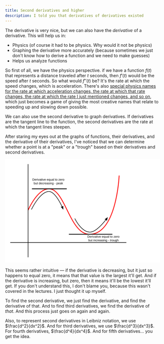 ```yaml
---
title: Second derivatives and higher
description: I told you that derivatives of derivatives existed
---
```


The derivative is very nice, but we can also have the *derivative* of a derivative. This will help us in:

- Physics (of course it had to be physics. Why would it not be physics)
- Graphing the derivative more accurately (because sometimes we just don't know how to derive a function and we need to make guesses)
- Helps us analyze functions

So first of all, we have the physics perspective. if we have a function $f(t)$​​ that represents a distance traveled after $t$​​ seconds, then $f'(t)$​​ would be the speed after $t$​​ seconds. So what would $f''(t)$​​ be? It's the rate at which the speed changes, which is acceleration. There's also [special physics names for the rate at which acceleration changes, the rate at which that rate changes, the rate at which the rate I just mentioned changes, and so on](https://en.wikipedia.org/wiki/Fourth,_fifth,_and_sixth_derivatives_of_position), which just becomes a game of giving the most creative names that relate to speeding up and slowing down possible.

We can also use the second derivative to graph derivatives. If derivatives are the tangent line to the function, the second derivatives are the rate at which the tangent lines steepen.

After staring my eyes out at the graphs of functions, their derivatives, and the derivative of their derivatives, I've noticed that we can determine whether a point is at a "peak" or a "trough" based on their derivatives and second derivatives.

![](./img/secondderivatives.svg)

This seems rather intuitive — if the derivative is decreasing, but it just so happens to equal zero, it means that that value is the largest it'll get. And if the derivative is increasing, but zero, then it means it'll be the lowest it'll get. If you don't understand this, I don't blame you, because this wasn't covered in the lectures. I just thought it up myself.

To find the second derivative, we just find the derivative, and find the derivative of that. And to find third derivatives, we find the derivative of *that*. And this process just goes on again and again.

Also, to represent second derivatives in Leibniz notation, we use $\frac{d^2}{dx^2}$​. And for third derivatives, we use $\frac{d^3}{dx^3}$​. For fourth derivatives, $\frac{d^4}{dx^4}$. And for fifth derivatives… you get the idea.​
